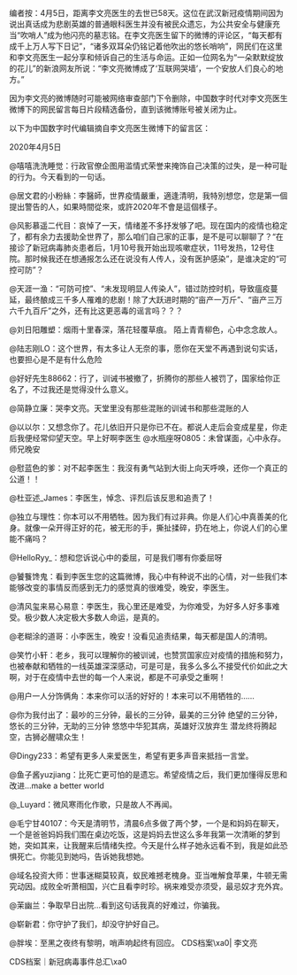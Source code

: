 编者按：4月5日，距离李文亮医生的去世已58天。这位在武汉新冠疫情期间因为说出真话成为悲剧英雄的普通眼科医生并没有被民众遗忘，为公共安全与健康充当“吹哨人”成为他闪亮的墓志铭。在李文亮医生留下的微博的评论区，“每天都有成千上万人写下日记”，“诸多双耳朵仍铭记着他吹出的悠长哨响”，网民们在这里和李文亮医生一起分享和倾诉自己的生活与命运。正如一位网名为“一朵默默绽放的花儿”的新浪网友所说：“李文亮微博成了‘互联网哭墙’，一个安放人们良心的地方。”

因为李文亮的微博随时可能被网络审查部门下令删除，中国数字时代对李文亮医生微博下的网民留言每日片段精选备份，直到该微博账号被关闭为止。 

以下为中国数字时代编辑摘自李文亮医生微博下的留言区：

2020年4月5日

@嘻嘻洗洗睡觉：行政官僚企图用滥情式荣誉来掩饰自己决策的过失，是一种可耻的行为。今天看到的一句话。

@居文君的小粉絲：李醫師，世界疫情嚴重，適逢清明，我特別想您，您是第一個提出警告的人，如果時間從來，或許2020年不會是這個樣子。

@风影慕遥二代目：哀悼了一天，情绪差不多抒发够了吧。现在国内的疫情也稳定了，都有余力去援助全世界了，那么咱们自己家的正事，是不是可以聊聊了？“在接诊了新冠病毒肺炎患者后，1月10号我开始出现咳嗽症状，11号发热，12号住院。那时候我还在想通报怎么还在说没有人传人，没有医护感染”，是谁决定的“可控可防”？

@天涯一渔：“可防可控”、“未发现明显人传染人”，错过防控时机，导致瘟疫蔓延，最终酿成三千多人罹难的悲剧！除了大跃进时期的“亩产一万斤”、“亩产三万六千九百斤”之外，还有比这更恶毒的谣言吗？？？

@刘日阳雕塑：烟雨十里春深，落花轻覆草痕。 陌上青青柳色，心中念念故人。

@陆志刚LO：这个世界，有太多让人无奈的事，愿你在天堂不再遇到说句实话，也要担心是不是有什么危险

@好好先生88662：行了，训诫书被撤了，折腾你的那些人被罚了，国家给你正名了，不过我还是觉得没什么意义。

@简静立廉：哭李文亮。天堂里没有那些混账的训诫书和那些混账的人

@以以尔：又想念你了。花儿依旧开只是你已不在。都说人走后会变成星星，你走后我便经常仰望天空。早上好啊李医生 @水瓶座呀0805：未曾谋面，心中永存。师兄晚安

@慰蓝色的爹：对不起李医生：我沒有勇气站到大街上向天呼唤，还你一个真正的公道！！

@杜亚述_James：李医生，悼念、评烈后该反思和追责了！

@独立与理性：你本可以不用牺牲。因为我们有过非典。你是人们心中真善美的化身。就像一朵开得正好的花，被无形的手，撕扯揉碎，扔在地上，你说人们的心里能不痛吗？

@HelloRyy_：想和您诉说心中的委屈，可是我们哪有你委屈呀

@饕餮馋鬼：看到李医生您的这篇微博，我心中有种说不出的心情，对一些我们本能够改变的事情反而感到无力的感觉真的很难受，晚安，李医生。

@清风玺来易心易意：李医生，我心里还是难受，为你难受，为好多人好多事难受。极少数人决定极大多数人命运，是真的。

@老糊涂的道哥：小李医生，晚安！没看见追责结果，每天都是国人的清明。

@笑竹小轩：老乡，我可以理解你的被训诫，也赞赏国家应对疫情的措施和努力，也被奉献和牺牲的一线英雄深深感动，可是可是，我多么多么不接受代价如此之大啊，对于在疫情中去世的每一个人来说，都是不可承受之重啊！

@用户一人分饰俩角：本来你可以活的好好的！本来可以不用牺牲的……

@你为我付出了：最吵的三分钟，最长的三分钟，最美的三分钟 绝望的三分钟，悠长的三分钟，无助的三分钟 悠悠中华犯其病，英雄好汉放弃生 潜龙终将腾起空，古狮必醒啸众生！

@Dingy233：希望有更多人来爱医生，希望有更多声音来抵挡一言堂。

@鱼子酱yuzjiang：比死亡更可怕的是遗忘。希望疫情之后，我们更加懂得反思和改进&#8230;make a better world

@_Luyard：微风寒雨化作歌，只是故人不再闻。

@毛宁甘40107：今天是清明节，清晨6点多做了两个梦，一个是和妈妈在聊天，一个是爸爸妈妈我们围在桌边吃饭，这是妈妈去世这么多年我第一次清晰的梦到她，突如其来，让我醒来后情绪失控。今天是什么样子她永远看不到，我是如此恐惧死亡。你能见到她吗，告诉她我想她。

@域名投资大师：世事迷糊莫较真，蚁民难撼老槐身。亚当唯解食苹果，牛顿无需究动因。成败全听萧相国，兴亡且看李时珍。祸来难受亦须受，最忌奴才充外宾。

@茉幽兰：争取早日出院…看到这句话我真的好难过，你骗我。

@崭新君：你守护了我们，却没守护好自己。

@胖埃：至黑之夜终有黎明，哨声响起终有回应。 CDS档案\xa0| 李文亮

CDS档案｜新冠病毒事件总汇\xa0


